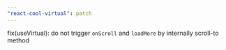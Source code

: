 ```yaml
---
"react-cool-virtual": patch
---
```


fix(useVirtual): do not trigger `onScroll` and `loadMore` by internally scroll-to method
